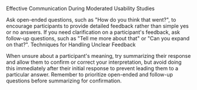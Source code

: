 Effective Communication During Moderated Usability Studies

Ask open-ended questions, such as "How do you think that went?", to encourage participants to provide detailed feedback rather than simple yes or no answers.
If you need clarification on a participant's feedback, ask follow-up questions, such as "Tell me more about that" or "Can you expand on that?".
Techniques for Handling Unclear Feedback

When unsure about a participant's meaning, try summarizing their response and allow them to confirm or correct your interpretation, but avoid doing this immediately after their initial response to prevent leading them to a particular answer.
Remember to prioritize open-ended and follow-up questions before summarizing for confirmation.